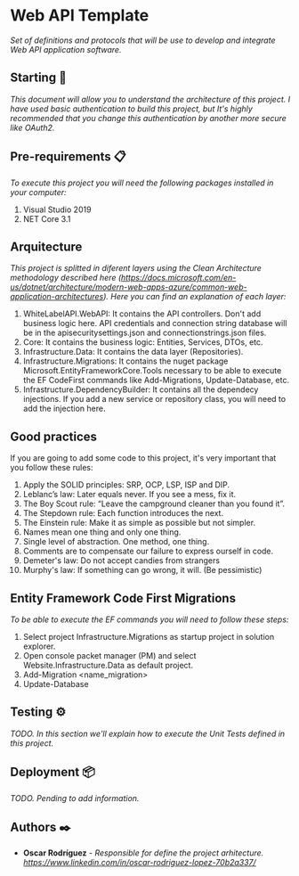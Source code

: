 # Web API Template

_Set of definitions and protocols that will be use to develop and integrate Web API application software._

## Starting 🚀

_This document will allow you to understand the architecture of this project. I have used basic authentication to build this project, but It's highly recommended that you change this authentication by another more secure like OAuth2._

## Pre-requirements 📋

_To execute this project you will need the following packages installed in your computer:_

1. Visual Studio 2019
2. NET Core 3.1

## Arquitecture 

_This project is splitted in diferent layers using the Clean Architecture methodology described here (https://docs.microsoft.com/en-us/dotnet/architecture/modern-web-apps-azure/common-web-application-architectures). Here you can find an explanation of each layer:_

1. WhiteLabelAPI.WebAPI: It contains the API controllers. Don't add business logic here. API credentials and connection string database will be in the apisecuritysettings.json and connectionstrings.json files.
2. Core: It contains the business logic: Entities, Services, DTOs, etc.
3. Infrastructure.Data: It contains the data layer (Repositories).
4. Infrastructure.Migrations: It contains the nuget package Microsoft.EntityFrameworkCore.Tools necessary to be able to execute the EF CodeFirst commands like Add-Migrations, Update-Database, etc.
5. Infrastructure.DependencyBuilder: It contains all the dependecy injections. If you add a new service or repository class, you will need to add the injection here.

## Good practices

If you are going to add some code to this project, it's very important that you follow these rules:

1. Apply the SOLID principles: SRP, OCP, LSP, ISP and DIP.
2. Leblanc’s law: Later equals never. If you see a mess, fix it.
3. The Boy Scout rule: “Leave the campground cleaner than you found it”.
4. The Stepdown rule: Each function introduces the next.
5. The Einstein rule: Make it as simple as possible but not simpler.
6. Names mean one thing and only one thing.
7. Single level of abstraction. One method, one thing.
8. Comments are to compensate our failure to express ourself in code.
9. Demeter's law: Do not accept candies from strangers
10. Murphy's law: If something can go wrong, it will. (Be pessimistic)

## Entity Framework Code First Migrations

_To be able to execute the EF commands you will need to follow these steps:_

1. Select project Infrastructure.Migrations as startup project in solution explorer.
2. Open console packet manager (PM) and select Website.Infrastructure.Data as default project.
3. Add-Migration <name_migration>
4. Update-Database

## Testing ⚙️

_TODO. In this section we'll explain how to execute the Unit Tests defined in this project._

## Deployment 📦

_TODO. Pending to add information._

## Authors ✒️

* **Oscar Rodríguez** - *Responsible for define the project arhitecture. https://www.linkedin.com/in/oscar-rodriguez-lopez-70b2a337/* 

